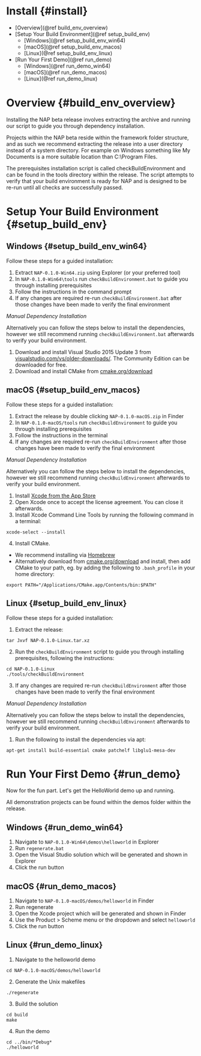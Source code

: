 Install {#install}
=======================

*	[Overview](@ref build_env_overview)
*	[Setup Your Build Environment](@ref setup_build_env)
	*	[Windows](@ref setup_build_env_win64)
	*	[macOS](@ref setup_build_env_macos)
	*	[Linux](@ref setup_build_env_linux)
*	[Run Your First Demo](@ref run_demo)
	*	[Windows](@ref run_demo_win64)
	*	[macOS](@ref run_demo_macos)
	*	[Linux](@ref run_demo_linux)

# Overview {#build_env_overview}

Installing the NAP beta release involves extracting the archive and running our script to guide you through dependency installation.

Projects within the NAP beta reside within the framework folder structure, and as such we recommend extracting the release into a user directory instead of a system directory.  For example on Windows something like My Documents is a more suitable location than C:\\Program Files.

The prerequisites installation script is called checkBuildEnvironment and can be found in the tools directory within the release.  The script attempts to verify that your build environment is ready for NAP and is designed to be re-run until all checks are successfully passed.

# Setup Your Build Environment {#setup_build_env}

## Windows {#setup_build_env_win64}

Follow these steps for a guided installation:
1. Extract `NAP-0.1.0-Win64.zip` using Explorer (or your preferred tool)
2. In `NAP-0.1.0-Win64\tools` run `checkBuildEnvironment.bat` to guide you through installing prerequisites
3. Follow the instructions in the command prompt
4. If any changes are required re-run `checkBuildEnvironment.bat` after those changes have been made to verify the final environment

_Manual Dependency Installation_

Alternatively you can follow the steps below to install the dependencies, however we still recommend running `checkBuildEnvironment.bat` afterwards to verify your build environment.

1. Download and install Visual Studio 2015 Update 3 from [visualstudio.com/vs/older-downloads/](https://www.visualstudio.com/vs/older-downloads/). The Community Edition can be downloaded for free.
2. Download and install CMake from [cmake.org/download](http://cmake.org/download)

## macOS {#setup_build_env_macos}

Follow these steps for a guided installation:
1. Extract the release by double clicking `NAP-0.1.0-macOS.zip` in Finder
2. In `NAP-0.1.0-macOS/tools` run `checkBuildEnvironment` to guide you through installing prerequisites
3. Follow the instructions in the terminal
4. If any changes are required re-run `checkBuildEnvironment` after those changes have been made to verify the final environment

_Manual Dependency Installation_

Alternatively you can follow the steps below to install the dependencies, however we still recommend running `checkBuildEnvironment` afterwards to verify your build environment.

1. Install [Xcode from the App Store](https://itunes.apple.com/us/app/xcode/id497799835?mt=12)
2. Open Xcode once to accept the license agreement.  You can close it afterwards.
3. Install Xcode Command Line Tools by running the following command in a terminal:
```    
xcode-select --install
```
4. Install CMake. 
  * We recommend installing via [Homebrew](https://brew.sh/)
  * Alternatively download from [cmake.org/download](http://cmake.org/download) and install, then add CMake to your path, eg. by adding the following to `.bash_profile` in your home directory:
```
export PATH="/Applications/CMake.app/Contents/bin:$PATH"
```

## Linux {#setup_build_env_linux}

Follow these steps for a guided installation:
1. Extract the release:
```
tar Jxvf NAP-0.1.0-Linux.tar.xz
```
2. Run the `checkBuildEnvironment` script to guide you through installing prerequisites, following the instructions:
```
cd NAP-0.1.0-Linux
./tools/checkBuildEnvironment
```
3. If any changes are required re-run `checkBuildEnvironment` after those changes have been made to verify the final environment

_Manual Dependency Installation_

Alternatively you can follow the steps below to install the dependencies, however we still recommend running `checkBuildEnvironment` afterwards to verify your build environment.

1. Run the following to install the dependencies via apt:
```
apt-get install build-essential cmake patchelf libglu1-mesa-dev
```

# Run Your First Demo {#run_demo}

Now for the fun part.  Let's get the HelloWorld demo up and running.

All demonstration projects can be found within the demos folder within the release.

## Windows {#run_demo_win64}

1. Navigate to `NAP-0.1.0-Win64\demos\helloworld` in Explorer
2. Run `regenerate.bat`
3. Open the Visual Studio solution which will be generated and shown in Explorer
4. Click the run button

## macOS {#run_demo_macos}

1. Navigate to `NAP-0.1.0-macOS/demos/helloworld` in Finder
2. Run regenerate
3. Open the Xcode project which will be generated and shown in Finder
4. Use the Product > Scheme menu or the dropdown and select `helloworld`
5. Click the run button

## Linux {#run_demo_linux}

1. Navigate to the helloworld demo
```
cd NAP-0.1.0-macOS/demos/helloworld
```
2. Generate the Unix makefiles
```
./regenerate
```
3. Build the solution
```
cd build
make
```
4. Run the demo
```
cd ../bin/*Debug*
./helloworld
```